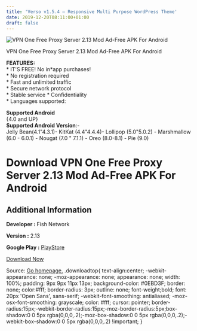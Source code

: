 ```yaml
---
title: 'Verso v1.5.4 – Responsive Multi Purpose WordPress Theme'
date: 2019-12-20T08:11:00+01:00
draft: false
---
```


![VPN One Free Proxy Server 2.13 Mod Ad-Free APK For Android](https://i2.wp.com/apkhome.net/wp-content/uploads/2019/12/VPN-One-Free-Proxy-Server-2.13-Mod-Ad-Free.png "VPN One Free Proxy Server 2.13 Mod Ad-Free APK For Android")

  

VPN One Free Proxy Server 2.13 Mod Ad-Free APK For Android

**FEATURES:**  
\* IT'S FREE! No in\*app purchases!  
\* No registration required  
\* Fast and unlimited traffic  
\* Secure network protocol  
\* Stable service \* Confidentiality  
\* Languages supported:

**Supported Android**  
{4.0 and UP}  
**Supported Android Version**:-  
Jelly Bean(4.1"4.3.1)- KitKat (4.4"4.4.4)- Lollipop (5.0"5.0.2) - Marshmallow (6.0 - 6.0.1) - Nougat (7.0 " 7.1.1) - Oreo (8.0-8.1) - Pie (9.0)

Download VPN One Free Proxy Server 2.13 Mod Ad-Free APK For Android
===================================================================

Additional Information
----------------------

**Developer :** Fish Network

**Version :** 2.13

**Google Play :** [PlayStore](https://play.google.com/store/apps/details?id=com.vpnone&hl=en)

  

[Download Now](https://store4app.co/post/vpn-one-free-proxy-server-2-13-mod-ad-free-apk-for-android_1576783892)

  
Source: [Go homepage.](https://store4app.co/post/vpn-one-free-proxy-server-2-13-mod-ad-free-apk-for-android_1576783892) .downloadtop{ text-align:center; -webkit-appearance: none; -moz-appearance: none; appearance: none; width: 100%; padding: 9px 9px 11px 13px; background-color: #0EBD3F; border: none; color:#fff; border-radius: 3px; outline: none; font-weight;bold; font: 20px 'Open Sans', sans-serif; -webkit-font-smoothing: antialiased; -moz-osx-font-smoothing: grayscale; color: #fff; cursor: pointer; border-radius:15px;-webkit-border-radius:15px;-moz-border-radius:5px;box-shadow:0 0 5px rgba(0,0,0,.2);-moz-box-shadow:0 0 5px rgba(0,0,0,.2);-webkit-box-shadow:0 0 5px rgba(0,0,0,.2) !important; }